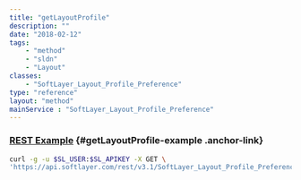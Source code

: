 ```yaml
---
title: "getLayoutProfile"
description: ""
date: "2018-02-12"
tags:
    - "method"
    - "sldn"
    - "Layout"
classes:
    - "SoftLayer_Layout_Profile_Preference"
type: "reference"
layout: "method"
mainService : "SoftLayer_Layout_Profile_Preference"
---
```


### [REST Example](#getLayoutProfile-example) <a href="/article/rest/"><i class="fas fa-question"></i></a> {#getLayoutProfile-example .anchor-link} 
```bash
curl -g -u $SL_USER:$SL_APIKEY -X GET \
'https://api.softlayer.com/rest/v3.1/SoftLayer_Layout_Profile_Preference/{SoftLayer_Layout_Profile_PreferenceID}/getLayoutProfile'
```
